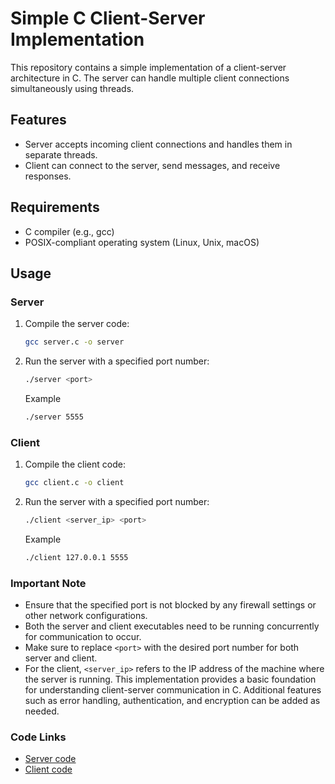 # Simple C Client-Server Implementation

This repository contains a simple implementation of a client-server architecture in C. The server can handle multiple client connections simultaneously using threads.

## Features

- Server accepts incoming client connections and handles them in separate threads.
- Client can connect to the server, send messages, and receive responses.

## Requirements

- C compiler (e.g., gcc)
- POSIX-compliant operating system (Linux, Unix, macOS)

## Usage

### Server

1. Compile the server code:
   ```bash
   gcc server.c -o server
   ```
2. Run the server with a specified port number:
   ```bash
   ./server <port>
   ```
    Example
    ```bash
    ./server 5555
    ```
### Client

1. Compile the client code:
   ```bash
   gcc client.c -o client
   ```
2. Run the server with a specified port number:
   ```bash
   ./client <server_ip> <port>
   ```
    Example
    ```bash
    ./client 127.0.0.1 5555
    ```

### Important Note
- Ensure that the specified port is not blocked by any firewall settings or other network configurations.
- Both the server and client executables need to be running concurrently for communication to occur.
- Make sure to replace `<port>` with the desired port number for both server and client.
- For the client, `<server_ip>` refers to the IP address of the machine where the server is running.
This implementation provides a basic foundation for understanding client-server communication in C. Additional features such as error handling, authentication, and encryption can be added as needed.


### Code Links
- [Server code](https://github.com/AbhijeetJ-512/C-Multi-Threaded-Server/blob/main/server.c)
- [Client code](https://github.com/AbhijeetJ-512/C-Multi-Threaded-Server/blob/main/client.c)
